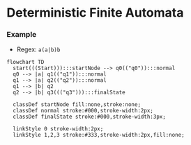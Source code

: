 # Deterministic Finite Automata

### Example
- Regex: `a(a|b)b`
```mermaid
flowchart TD
  start(((Start))):::startNode --> q0(("q0")):::normal
  q0 --> |a| q1(("q1")):::normal
  q1 --> |a| q2(("q2")):::normal
  q1 --> |b| q2
  q2 --> |b| q3((("q3"))):::finalState

  classDef startNode fill:none,stroke:none;
  classDef normal stroke:#000,stroke-width:2px;
  classDef finalState stroke:#000,stroke-width:3px;

  linkStyle 0 stroke-width:2px;
  linkStyle 1,2,3 stroke:#333,stroke-width:2px,fill:none;
```